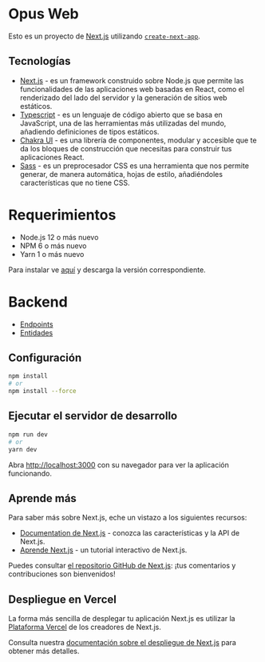 # Opus Web

Esto es un proyecto de [Next.js](https://nextjs.org/) utilizando [`create-next-app`](https://github.com/vercel/next.js/tree/canary/packages/create-next-app).

## Tecnologías

- [Next.js](https://nextjs.org) - es un framework construido sobre Node.js que permite las funcionalidades de las aplicaciones web basadas en React, como el renderizado del lado del servidor y la generación de sitios web estáticos.
- [Typescript](https://www.typescriptlang.org) - es un lenguaje de código abierto que se basa en JavaScript, una de las herramientas más utilizadas del mundo, añadiendo definiciones de tipos estáticos.
- [Chakra UI](https://chakra-ui.com) - es una librería de componentes, modular y accesible que te da los bloques de construcción que necesitas para construir tus aplicaciones React.
- [Sass](https://sass-lang.com/) - es un preprocesador CSS es una herramienta que nos permite generar, de manera automática, hojas de estilo, añadiéndoles características que no tiene CSS.

# Requerimientos

- Node.js 12 o más nuevo
- NPM 6 o más nuevo
- Yarn 1 o más nuevo

Para instalar ve [aquí](https://nodejs.org/en/download/) y descarga la versión correspondiente.

# Backend

- [Endpoints](https://api-dev.opus.do/swagger)
- [Entidades](https://github.com/Streamelopers/opus-api/blob/main/docs/requirements/entities.md)

## Configuración

```bash
npm install
# or
npm install --force
```
## Ejecutar el servidor de desarrollo

```bash
npm run dev
# or
yarn dev
```
Abra [http://localhost:3000](http://localhost:3000) con su navegador para ver la aplicación funcionando.

## Aprende más

Para saber más sobre Next.js, eche un vistazo a los siguientes recursos:

- [Documentation de Next.js](https://nextjs.org/docs) - conozca las características y la API de Next.js.
- [Aprende Next.js](https://nextjs.org/learn) - un tutorial interactivo de Next.js.

Puedes consultar [el repositorio GitHub de Next.js](https://github.com/vercel/next.js/): ¡tus comentarios y contribuciones son bienvenidos!

## Despliegue en Vercel

La forma más sencilla de desplegar tu aplicación Next.js es utilizar la [Plataforma Vercel](https://vercel.com/import?utm_medium=default-template&filter=next.js&utm_source=create-next-app&utm_campaign=create-next-app-readme) de los creadores de Next.js.

Consulta nuestra [documentación sobre el despliegue de Next.js](https://nextjs.org/docs/deployment) para obtener más detalles.